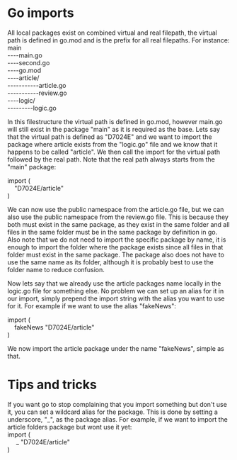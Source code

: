 # Go imports
All local packages exist on combined virtual and real filepath, the virtual path is defined in go.mod and is the prefix for all real filepaths.
For instance:<br />
main<br />
----main.go                 <br />
----second.go               <br />
----go.mod                  <br />
----article/                <br />
-----------article.go       <br />
-----------review.go        <br />
----logic/                  <br />
---------logic.go           <br />

In this filestructure the virtual path is defined in go.mod, however main.go will still exist in the package "main" as it is required as the base. Lets say that the virtual path is defined as "D7024E" and we want to import the package where article exists from the "logic.go" file and we know that it happens to be called "article". We then call the import for the virtual path followed by the real path. Note that the real path always starts from the "main" package:

import (<br />
&nbsp;&nbsp;&nbsp;&nbsp;"D7024E/article"<br />
)<br />

We can now use the public namespace from the article.go file, but we can also use the public namespace from the review.go file. This is because they both must exist in the same package, as they exist in the same folder and all files in the same folder must be in the same package by definition in go. Also note that we do not need to import the specific package by name, it is enough to import the folder where the package exists since all files in that folder must exist in the same package. The package also does not have to use the same name as its folder, although it is probably best to use the folder name to reduce confusion.

Now lets say that we already use the article packages name locally in the logic.go file for something else. No problem we can set up an alias for it in our import, simply prepend the import string with the alias you want to use for it. For example if we want to use the alias "fakeNews":

import (<br />
&nbsp;&nbsp;&nbsp;&nbsp;fakeNews "D7024E/article"<br />
)<br />

We now import the article package under the name "fakeNews", simple as that.

# Tips and tricks
If you want go to stop complaining that you import something but don't use it, you can set a wildcard alias for the package. This is done by setting a underscore, "_", as the package alias. For example, if we want to import the article folders package but wont use it yet: <br />
import (<br />
&nbsp;&nbsp;&nbsp;&nbsp; _ "D7024E/article"<br />
)<br />